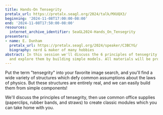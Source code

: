 ```yaml
---
title: Hands-On Tensegrity
pretalx_url: https://pretalx.seagl.org/2024/talk/MXUQX3/
beginning: '2024-11-08T17:00:00-08:00'
end: '2024-11-08T17:50:00-08:00'
resources:
  internet_archive_identifier: SeaGL2024-Hands_On_Tensegrity
presenters:
- name: E. Dunham
  pretalx_url: https://pretalx.seagl.org/2024/speaker/C3BCYG/
  biography: nerd & maker of many hobbies
abstract: In this session we'll discuss the 6 principles of tensegrity structures
  and explore them by building simple models. All materials will be provided!
---
```


Put the term "tensegrity" into your favorite image search, and you'll find a wide variety of structures which defy common assumptions about the laws of physics. But these structures are entirely real, and we can easily build them from simple components!

We'll discuss the principles of tensegrity, then use common office supplies (paperclips, rubber bands, and straws) to create classic modules which you can take home with you.
